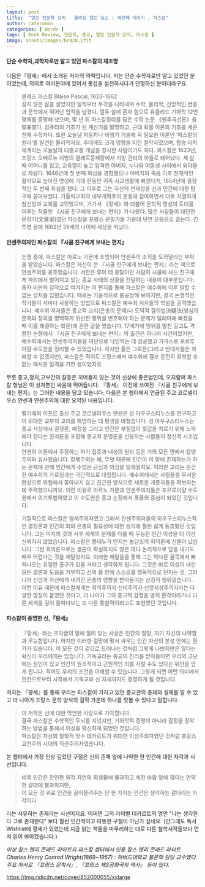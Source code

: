 ```yaml
---
layout: post
title:  "열린 인문학 강의 - 윌리엄 앨런 닐슨 : 세번째 이야기 , 파스칼"
author: caferoman
categories: [ Words ]
tags: [ Book Review, 인문학, 종교, 열린 인문학 강의, 파스칼 ]
image: assets/images/br028.jfif
---
```

#### 단순 수학자,과학자로만 알고 있던 파스칼의 재조명

다음은『팡세』에서 소개된 저자의 약력입니다. 저는 단순 수학자로만 알고 있었던 분이었는데, 의외로 여러분야에 있어서 통섭을 실천하시다가 단명하신 분이더라구요.

> 블레즈 파스칼 Blaise Pascal, 1623-1662   
길지 않은 삶을 살았지만 일찍부터 두각을 나타내며 수학, 물리학, 신앙적인 변증과 문학에서 뛰어난 업적을 남겼다. 열두 살에 혼자 힘으로 유클리드 기하학 12번 명제를 증명해 냈으며, 몇 년 뒤 파스칼정리를 담은 수학 논문 《원추곡선론》을 발표했다. 컴퓨터의 기초가 된 계산기를 발명하고, 근대 확률 이론의 기초를 세운 천재 수학자다. 또한 오늘날 자동차나 비행기 기술에 꼭 필요한 이론인 ‘파스칼의 원리’를 발견한 물리학자요, 후대에도 크게 영향을 미친 철학자였으며, 합승 마차 체계라는 오늘날의 대중교통 개념을 창시한 사람이기도 하다. 파스칼은 1623년, 프랑스 오베르뉴 지방의 클레르몽페랑에서 지방 관리의 아들로 태어났다. 세 살 때 어머니를 잃고, 교육열이 높고 엄격한 아버지, 누나와 여동생 사이에서 외아들로 자랐다. 1646년에 첫 번째 회심을 경험했으나 아버지의 죽음 이후 천재적인 활약으로 높아진 명성에 기대 한동안 귀족 사교생활에 빠졌다가, 1654년에 결정적인 두 번째 회심을 했다. 그 이후로 그는 자신의 천재성을 신과 인간에 대한 탐구에 쏟아부었다. 가톨릭교회의 내부개혁주의 운동에 참여하면서 더욱 치열하게 참신앙과 교회를 고민했으며, 거기서 《팡세》와 더불어 문학적 명성의 토대를 이루는 작품인 《시골 친구에게 보내는 편지》가 나왔다. 많은 사람들이 대단한 문장가(文章家)였던 파스칼을 프랑스 문필가들 가운데 단연 으뜸으로 꼽는다. 긴 투병 끝에 1662년 39세의 나이에 세상을 떠났다.


#### 얀센주의자인 파스칼의 『시골 친구에게 보내는 편지』

> 논쟁 중에, 파스칼은 아르노 가문에 초빙되어 얀센주의 조직을 도와달라는 부탁을 받았습니다. 파스칼은 자신이 쓴 『시골 친구에게 보내는 편지』라는 책으로 얀센주의를 옹호했습니다. 서한은 루이 데 몽탈이란 사람이 시골에 사는 친구에게 파리에서 벌어지고 있는 종교 사태의 상황을 전달하는 내용이 대부분입니다. 풍자 비판의 걸작으로 여겨지는 이 편지를 통해 파스칼은 예수회에 이루 말할 수 없는 상처를 입혔습니다. 때로는 기술적으로 불공정해 보이지만, 결국 논쟁적인 작가들이 저마다 사용하는 방법으로 파스칼은 예수회 저자들의 학설을 공격했습니다. 예수회 저자들은 종교적 교리(은총의 문제)나 도덕적 결의법決疑法(양심의 문제와 정의를 명백하게 위반한 행위를 변호해야 하는 문제가 딜레마에 빠졌을 때 이를 해결하는 학문)에 관한 글을 썼습니다. 17세기에 맹위를 떨친 길고도 격렬한 논쟁에서 『시골 친구에게 보내는 편지』의 출간은 하나의 사건이었지만, 예수회에서는 얀센주의자들을 이단으로 낙인찍는 데 성공했고 가까스로 포르루아얄 수도원을 정리할 수 있었습니다. 하지만 옳든 그르든(그리고 반대자들은 화해할 수 없겠지만), 파스칼은 적어도 프랑스에서 예수회에 결코 온전히 회복할 수 없는 매서운 일격을 가한 셈이었지요

무릇 종교,정치,고부간의 갈등은 끼어들지 않는 것이 신상에 좋은법인데, 오지랖퍼 파스칼 형님은 이 상처뿐인 싸움에 뛰어듭니다.
『팡세』 이전에 쓰여진 『시골 친구에게 보내는 편지』는 그러한 내용을 담고 있습니다.
다음은 본 쳅터에서 언급된 주교 코르넬리우스 얀센과 얀센주의에 대한 요약된 내용입니다.

> 벨기에의 이프르 출신 주교 코르넬리우스 얀센은 성 아우구스티누스를 연구하고 이 위대한 교부의 교리를 해명하는 데 평생을 바쳤습니다. 성 아우구스티누스는 종교 사상에서 결정론, 예정설 그리고 인간은 부질없이 죗값을 치르기 위해 노력해야 한다는 원죄론을 포함해 종교적 운명론을 신봉하는 사람들의 정신적 시조입니다.   
얀센의 이론에서 주장하는 자기 집중과 내성의 원리 등은 거의 모든 면에서 칼뱅주의와 유사했습니다. 칼뱅주의는 왜, 무엇 때문에 인간이 이 땅에 존재하는가 하는 문제에 관해 인간에게 수많은 근심과 의심을 일깨웠지요. 이러한 교리는 온건한 예수회의 가르침과는 극단적으로 대립됩니다. 예수회에서는 사람들을 무서운 환상으로 위협해서 쫓아내지 않고 친근한 방식으로 새로운 개종자들을 확보하는 데 주력했으니까요. 이런 이유로 아르노 가문과 얀센주의자들은 포르루아얄 수도원에서 의기투합하였고 이 수도원은 종교 논쟁에서 폭풍의 중심이 되었던 것입니다.

> 기질적으로 파스칼은 염세주의자였고 그래서 얀센주의자들의 아우구스티누스적인 결정론과 인간의 죄와 은총의 필요성에 대한 생각에 훨씬 쉽게 동조했던 것입니다. 그는 미지의 것과 사후 세계의 문제를 다룰 때 무능한 인간 이성을 더 이상 신뢰하지 않았습니다. 파스칼은 몽테뉴가 던지는 농담조의 회의론에 신물이 났습니다. 그런 회의론으로는 결론이 확실하지도 않은 데다 논리적으로 답을 내기도 매우 어렵다는 것을 깨달았지요. 이러한 깨달음을 통해 그는 막다른 골목에서 빠져나오는 유일한 출구가 있을 거라고 생각하게 됩니다. 그것은 바로 이성이 내린 모든 결론과 도움을 거부하고 신의 품 안에 스스로를 맹목적으로 던지는 것, 그러니까 신앙과 자신에게 내려진 은총의 영향을 받아들이는 상징적 행위였습니다. 이런 이유 때문에 파스칼에게는 회의주의자·신비주의자·신앙지상주의자라는 다양한 명칭이 붙었던 것이고, 더 나아가 그의 종교적 감정을 병적 환각이라거나 다른 세계를 깊이 들여다보는 또 다른 통찰력이라고도 표현했던 것입니다.


#### 파스칼이 증명한 신,『팡세』

> 『팡세』라는 조각글의 밑에 깔려 있는 사상은 인간의 절망, 자기 자신의 나약함과 무능함입니다. 하지만 이러한 절망에 맞서 싸우는 인간 자신의 본성 안에는 뭔가가 있습니다. 이 모든 것이 겉으로 드러나는 것처럼 그렇게 나쁘지만은 않다는 확신이 우리에게는 있습니다. 기독교라는 종교의 진리를 받아들이면 우리의 고난에는 원인이 있고 인간의 원초적이고 근원적인 죄를 사할 수도 있다는 위안을 얻게 됩니다. 적어도 우리의 조건을 이해할 수 있습니다. 그렇게 되면 어떤 의미에서 인간으로부터 시작해서 기독교와 신 자체까지도 증명하게 될 것입니다.

저자는 『팡세』를 통해 우리는 파스칼이 가지고 있던 종교관의 총체와 실체를 알 수 있고 더 나아가 프랑스 문학 양식의 걸작 가운데 하나를 맛볼 수 있다고 말합니다.

> 이 저작은 신에 대한 막연한 사랑으로 가득합니다.   
결국 파스칼은 수학적인 두뇌를 지녔지만, 기하학적 증명이 아니라 감정을 장악하는 방법을 통해서 이성을 확신하게 되었던 것입니다.   
파스칼은 자신의 철학적 맞수 데카르트가 위대한 이성주의자였던 것처럼 프랑스 고전주의 시대의 직관주의자였습니다.

본 쳅터에서 가장 인상 깊었던 구절은 신의 존재 앞에 나약한 한 인간에 대한 자각과 시선입니다.

> 비록 인간은 잔인한 외적 자연의 희생물에 불과하고 세찬 바람 앞에 꺾이는 연약한 갈대에 불과하지만,   
이 모든 것 위로 인간을 끌어올려주는 단 한 가지는 인간은 생각하는 갈대라는 자각이다

라는 사유하는 존재라는 시선이지요. 어쩌면 그의 라이벌 데카르트의 명언 "나는 생각한다 고로 존재한다" 보다 훨씬 인간적이고 따뜻한 구절이 아닌가 싶네요.
(안그래도 독서 Wishlist에 팡세가 있었는데 지금 읽는 책들을 마무리하는 대로 다른 철학서적들보다 먼저 읽어 봐야겠습니다.)

*이상 찰스 헨리 콘래드 라이트의 파스칼 쳅터에서 인용*
*찰스 헨리 콘래드 라이트 Charles Henry Conrad Wright(1869~1957) : 하버드대학교 불문학 담당 교수였다. 주요 저서로 『프랑스 문학사』, 『프랑스 제3공화국의 역사』 등이 있다.*

https://img.ridicdn.net/cover/852000055/xxlarge